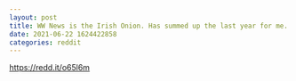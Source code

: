 ```yaml
--- 
layout: post 
title: WW News is the Irish Onion. Has summed up the last year for me. 
date: 2021-06-22 1624422858 
categories: reddit 
--- 
```

https://redd.it/o65l6m